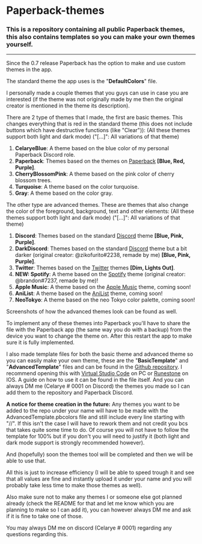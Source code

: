 # Paperback-themes
### This is a repository containing all public Paperback themes, this also contains templates so you can make your own themes yourself.

---

Since the 0.7 release Paperback has the option to make and use custom themes in the app.

The standard theme the app uses is the "**DefaultColors**" file.

I personally made a couple themes that you guys can use in case you are interested (if the theme was not originally made by me then the original creator is mentioned in the theme its description).

There are 2 type of themes that I made, the first are basic themes.
This changes everything that is red in the standard theme (this does not include buttons which have destructive functions (like "Clear")):
(All these themes support both light and dark mode)
("[...]": All variations of that theme)

1) **CelaryeBlue**: A theme based on the blue color of my personal Paperback Discord role.
2) **Paperback**: Themes based on the themes on [Paperback](https://Paperback.moe) **[Blue, Red, Purple]**.
3) **CherryBlossomPink**: A theme based on the pink color of cherry blossom trees.
4) **Turquoise**: A theme based on the color turquoise.
5) **Gray**: A theme based on the color gray.

The other type are advanced themes.
These are themes that also change the color of the foreground, background, text and other elements:
(All these themes support both light and dark mode)
("[...]": All variations of that theme)

1) **Discord**: Themes based on the standard [Discord](https://discord.com/) theme **[Blue, Pink, Purple]**.
2) **DarkDiscord**: Themes based on the standard [Discord](https://discord.com/) theme but a bit darker (original creator: @zikofurito#2238, remade by me) **[Blue, Pink, Purple]**.
3) **Twitter**: Themes based on the [Twitter](https://twitter.com/) themes **[Dim, Lights Out]**.
4) **NEW: Spotify**: A theme based on the [Spotify](https://www.spotify.com/) theme (original creator: @brandon#7237, remade by me)!
5) **Apple Music**: A theme based on the [Apple Music](https://music.apple.com/) theme, coming soon!
6) **AniList**: A theme based on the [AniList](https://anilist.co/) theme, coming soon!
7) **NeoTokyo**: A theme based on the neo Tokyo color palette, coming soon!

Screenshots of how the advanced themes look can be found as well.

To implement any of these themes into Paperback you'll have to share the file with the Paperback app (the same way you do with a backup) from the device you want to change the theme on. After this restart the app to make sure it is fully implemented.

I also made template files for both the basic theme and advanced theme so you can easily make your own theme, these are the "**BasicTemplate**" and "**AdvancedTemplate**" files and can be found in the [Github repository](https://github.com/Celarye/Paperback-themes). I recommend opening this with [Virtual Studio Code](https://code.visualstudio.com/) on PC or [Runestone](https://apps.apple.com/gb/app/runestone-text-editor/id1548193893) on IOS. A guide on how to use it can be found in the file itself. And you can always DM me (Celarye # 0001 on Discord) the themes you made so I can add them to the repository and Paperback Discord.

**A notice for theme creation in the future:**
Any themes you want to be added to the repo under your name will have to be made with the AdvancedTemplate.pbcolors file and still include every line starting with "//".
If this isn't the case I will have to rework them and not credit you bcs that takes quite some time to do.
Of course you will not have to follow the template for 100% but if you don't you will need to justify it (both light and dark mode support is strongly recommended however).

And (hopefully) soon the themes tool will be completed and then we will be able to use that.

All this is just to increase efficiency (I will be able to speed trough it and see that all values are fine and instantly upload it under your name and you will probably take less time to make those themes as well).

Also make sure not to make any themes I or someone else got planned already (check the README for that and let me know which you are planning to make so I can add it), you can however always DM me and ask if it is fine to take one of those.

You may always DM me on discord (Celarye # 0001) regarding any questions regarding this.